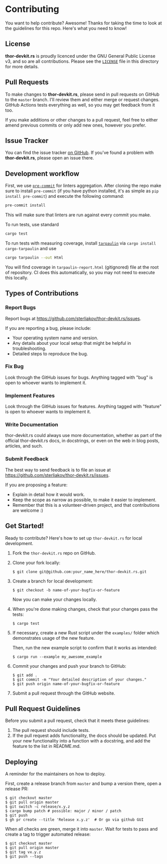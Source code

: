 # Contributing

You want to help contribute? Awesome! Thanks for taking the time to look at the
guidelines for this repo. Here's what you need to know!

## License

**thor-devkit.rs** is proudly licenced under the GNU General Public License v3, and so are all
contributions. Please see the [`LICENSE`] file in this directory for more details.

[`LICENSE`]: https://github.com/sterliakov/thor-devkit.rs/blob/master/LICENSE

## Pull Requests

To make changes to **thor-devkit.rs**, please send in pull requests on GitHub to
the `master` branch. I'll review them and either merge or request changes. GitHub Actions
tests everything as well, so you may get feedback from it too.

If you make additions or other changes to a pull request, feel free to either amend
previous commits or only add new ones, however you prefer.

## Issue Tracker

You can find the issue tracker [on
GitHub](https://github.com/sterliakov/thor-devkit.rs/issues). If you've found a
problem with **thor-devkit.rs**, please open an issue there.


## Development workflow

First, we use [`pre-commit`](https://pre-commit.com/) for linters aggregation. After cloning the repo
make sure to install `pre-commit` (if you have python installed, it's as simple as
`pip install pre-commit`) and execute the following command:

```bash
pre-commit install
```

This will make sure that linters are run against every commit you make.

To run tests, use standard

```bash
cargo test
```

To run tests with measuring coverage, install [`tarpaulin`](https://github.com/xd009642/tarpaulin) via `cargo install cargo-tarpaulin` and use

```bash
cargo tarpaulin --out Html
```

You will find coverage in `tarpaulin-report.html` (gitignored) file at the root
of repository. CI does this automatically, so you may not need to execute this locally.


## Types of Contributions

### Report Bugs

Report bugs at https://github.com/sterliakov/thor-devkit.rs/issues.

If you are reporting a bug, please include:

* Your operating system name and version.
* Any details about your local setup that might be helpful in troubleshooting.
* Detailed steps to reproduce the bug.

### Fix Bug

Look through the GitHub issues for bugs. Anything tagged with "bug"
is open to whoever wants to implement it.

### Implement Features

Look through the GitHub issues for features. Anything tagged with "feature"
is open to whoever wants to implement it.

### Write Documentation

thor-devkit.rs could always use more documentation, whether as part of the
official thor-devkit.rs docs, in docstrings, or even on the web in blog posts,
articles, and such.

### Submit Feedback

The best way to send feedback is to file an issue at https://github.com/sterliakov/thor-devkit.rs/issues.

If you are proposing a feature:

* Explain in detail how it would work.
* Keep the scope as narrow as possible, to make it easier to implement.
* Remember that this is a volunteer-driven project, and that contributions
  are welcome :)

## Get Started!

Ready to contribute? Here's how to set up `thor-devkit.rs` for local development.

1. Fork the `thor-devkit.rs` repo on GitHub.
2. Clone your fork locally:
    ```shell
    $ git clone git@github.com:your_name_here/thor-devkit.rs.git
    ```
3. Create a branch for local development:
    ```shell
    $ git checkout -b name-of-your-bugfix-or-feature
    ```
   Now you can make your changes locally.

4. When you're done making changes, check that your changes pass the tests:
    ```shell
    $ cargo test
    ```
5. If necessary, create a new Rust script under the `examples/` folder which
   demonstrates usage of the new feature.

   Then, run the new example script to confirm that it works as intended:
    ```shell
    $ cargo run --example my_awesome_example
    ```
6. Commit your changes and push your branch to GitHub:
    ```shell
    $ git add .
    $ git commit -m "Your detailed description of your changes."
    $ git push origin name-of-your-bugfix-or-feature
    ```
7. Submit a pull request through the GitHub website.

## Pull Request Guidelines

Before you submit a pull request, check that it meets these guidelines:

1. The pull request should include tests.
2. If the pull request adds functionality, the docs should be updated. Put
   your new functionality into a function with a docstring, and add the
   feature to the list in README.md.

## Deploying

A reminder for the maintainers on how to deploy.

First, create a release branch from `master` and bump a version there, open a release PR:
```shell
$ git checkout master
$ git pull origin master
$ git switch -c release/x.y.z
$ cargo bump patch # possible: major / minor / patch
$ git push
$ gh pr create --title 'Release x.y.z'  # Or go via github GUI
```

When all checks are green, merge it into `master`. Wait for tests to pass and create a tag to trigger automated release:
```shell
$ git checkout master
$ git pull origin master
$ git tag vx.y.z
$ git push --tags
```
